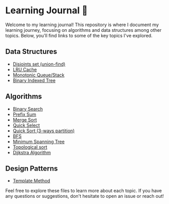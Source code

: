 # Learning Journal 📒

Welcome to my learning journal! This repository is where I document my learning journey, focusing on algorithms and data structures among other topics. Below, you'll find links to some of the key topics I've explored.

## Data Structures
- [Disjoints set (union-find)](https://github.com/vup815/learning_journal/blob/main/algorithms/graph/Disjoints%20set%20(union-find).md)
- [LRU Cache](https://github.com/vup815/learning_journal/blob/main/algorithms/LRU%20cache.md)
- [Monotonic Queue/Stack](https://github.com/vup815/learning_journal/blob/main/algorithms/monotonic.md)
- [Binary Indexed Tree](https://github.com/vup815/learning_journal/blob/main/algorithms/tree/Binary%20Indexed%20Tree.md)

## Algorithms
- [Binary Search](https://github.com/vup815/learning_journal/blob/main/algorithms/Binary%20Search.md)
- [Prefix Sum](https://github.com/vup815/learning_journal/blob/main/algorithms/Prefix%20Sum.md)
- [Merge Sort](https://github.com/vup815/learning_journal/blob/main/algorithms/merge%20sort.md)
- [Quick Select](https://github.com/vup815/learning_journal/blob/main/algorithms/quick%20select.md)
- [Quick Sort (3-ways partition)](https://github.com/vup815/learning_journal/blob/main/algorithms/Quick%20sort%20(3-way%20partition).md)
- [BFS](https://github.com/vup815/learning_journal/blob/main/algorithms/graph/BFS.md)
- [Minimum Spanning Tree](https://github.com/vup815/learning_journal/blob/main/algorithms/graph/Minimum%20Spanning%20Tree.md)
- [Topological sort](https://github.com/vup815/learning_journal/blob/main/algorithms/graph/Topological%20sort.md)
- [Dijkstra Algorithm](https://github.com/vup815/learning_journal/blob/main/algorithms/graph/Dijkstra%20Algorithm.md)

## Design Patterns
- [Template Method](https://github.com/vup815/learning_journal/tree/main/design_patterns/template_method)

Feel free to explore these files to learn more about each topic. If you have any questions or suggestions, don't hesitate to open an issue or reach out!
